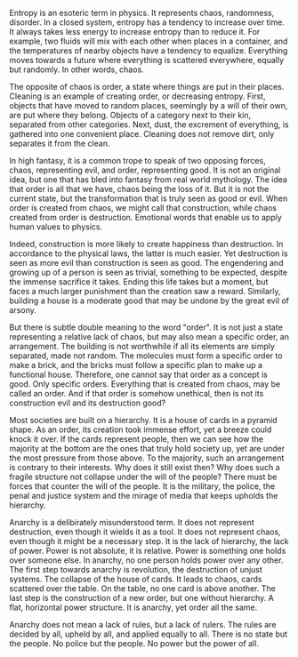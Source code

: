 Entropy is an esoteric term in physics. It represents chaos, randomness, disorder. In a closed system, entropy has a tendency to increase over time. It always takes less energy to increase entropy than to reduce it. For example, two fluids will mix with each other when places in a container, and the temperatures of nearby objects have a tendency to equalize. Everything moves towards a future where everything is scattered everywhere, equally but randomly. In other words, chaos.

The opposite of chaos is order, a state where things are put in their places. Cleaning is an example of creating order, or decreasing entropy. First, objects that have moved to random places, seemingly by a will of their own, are put where they belong. Objects of a category next to their kin, separated from other categories. Next, dust, the excrement of everything, is gathered into one convenient place. Cleaning does not remove dirt, only separates it from the clean.

In high fantasy, it is a common trope to speak of two opposing forces, chaos, representing evil, and order, representing good. It is not an original idea, but one that has bled into fantasy from real world mythology. The idea that order is all that we have, chaos being the loss of it. But it is not the current state, but the transformation that is truly seen as good or evil. When order is created from chaos, we might call that construction, while chaos created from order is destruction. Emotional words that enable us to apply human values to physics.

Indeed, construction is more likely to create happiness than destruction. In accordance to the physical laws, the latter is much easier. Yet destruction is seen as more evil than construction is seen as good. The engendering and growing up of a person is seen as trivial, something to be expected, despite the immense sacrifice it takes. Ending this life takes but a moment, but faces a much larger punishment than the creation saw a reward. Similarly, building a house is a moderate good that may be undone by the great evil of arsony.

But there is subtle double meaning to the word "order". It is not just a state representing a relative lack of chaos, but may also mean a specific order, an arrangement. The building is not worthwhile if all its elements are simply separated, made not random. The molecules must form a specific order to make a brick, and the bricks must follow a specific plan to make up a functional house. Therefore, one cannot say that order as a concept is good. Only specific orders. Everything that is created from chaos, may be called an order. And if that order is somehow unethical, then is not its construction evil and its destruction good?

Most societies are built on a hierarchy. It is a house of cards in a pyramid shape. As an order, its creation took immense effort, yet a breeze could knock it over. If the cards represent people, then we can see how the majority at the bottom are the ones that truly hold society up, yet are under the most pressure from those above. To the majority, such an arrangement is contrary to their interests. Why does it still exist then? Why does such a fragile structure not collapse under the will of the people? There must be forces that counter the will of the people. It is the military, the police, the penal and justice system and the mirage of media that keeps upholds the hierarchy.

Anarchy is a delibirately misunderstood term. It does not represent destruction, even though it wields it as a tool. It does not represent chaos, even though it might be a necessary step. It is the lack of hierarchy, the lack of power. Power is not absolute, it is relative. Power is something one holds over someone else. In anarchy, no one person holds power over any other. The first step towards anarchy is revolution, the destruction of unjust systems. The collapse of the house of cards. It leads to chaos, cards scattered over the table. On the table, no one card is above another. The last step is the construction of a new order, but one without hierarchy. A flat, horizontal power structure. It is anarchy, yet order all the same.

Anarchy does not mean a lack of rules, but a lack of rulers. The rules are decided by all, upheld by all, and applied equally to all. There is no state but the people. No police but the people. No power but the power of all.